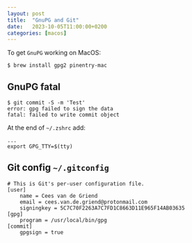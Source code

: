 ```yaml
---
layout: post
title:  "GnuPG and Git"
date:   2023-10-05T11:00:00+0200
categories: [macos]
---
```

To get `GnuPG` working on MacOS:

```shell
$ brew install gpg2 pinentry-mac
```


## GnuPG fatal

```shell
$ git commit -S -m 'Test'
error: gpg failed to sign the data
fatal: failed to write commit object
```

At the end of `~/.zshrc` add:

```
...
export GPG_TTY=$(tty)
```


## Git config `~/.gitconfig`

```
# This is Git's per-user configuration file.
[user]
	name = Cees van de Griend
	email = cees.van.de.griend@protonmail.com
	signingkey = 5C7C70F2263A7C7FD1C8663D11E965F14AB03635
[gpg]
	program = /usr/local/bin/gpg
[commit]
	gpgsign = true
```